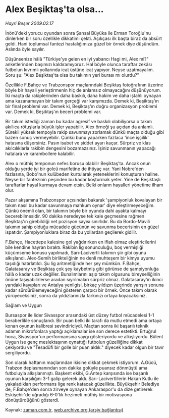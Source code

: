 # Alex Beşiktaş'ta olsa...

*Hayri Beşer 2009.02.17*

<tr><td class="metin" colspan="2" style="padding-top: 20px; padding-left: 5px; padding-right: 10px;">İnönü'deki yorucu oyundan sonra Şansal Büyüka ile Erman Toroğlu'nu dinlerken bir soru özellikle dikkatimi çekti. Açıkçası ilk başta biraz da absürt geldi. Hani toplumsal fantezi hastalığımıza güzel bir örnek diye düşündüm. Aslında öyle sayılır.</td></tr><tr><td class="metin" colspan="2" style="padding-top: 20px; padding-left: 5px; padding-right: 10px;"><p>Düşünsenize hâlâ "Türkiye'ye gelen en iyi yabancı Hagi mi, Alex mi?" anketlerinden başımızı kaldıramıyoruz. Hal böyle olunca taraftar zekâsı futbolun kıvrımlı yollarında icat üstüne icat yapıyor. Neyse uzatmayalım. Soru şu: "Alex Beşiktaş'ta olsa bu takımın yeri burası mı olurdu?"
<p>Özellikle F.Bahçe ve Trabzonspor maçlarındaki Beşiktaş fotoğrafının üzerine böyle bir hayali yerleştirmenin hiç de anlamsız olmayacağını düşünüyorum. İki maçta da rakiplerinden daha baskılı, daha hakim ve daha iştahlı oynayan ama kazanamayan bir takım gerçeği var karşımızda. Demek ki, Beşiktaş'ın bir final problemi var. Demek ki, Beşiktaş'ın doğru organizasyon problemi var. Demek ki, Beşiktaş'ın beceri problemi var. 
<p>Bir takım istediği zaman bu kadar agresif ve baskılı olabiliyorsa o takım akıllıca rötuşlarla büyük işler yapabilir. Alex örneği şu açıdan da anlamlı. Sürekli yüksek tempoyla rakip savunmayı zorlamak dünkü maçta olduğu gibi bazen sonuç vermeyebilir. Çünkü bunu yaparken fazlaca 'ince işçilik' hatasına düşersiniz. Pasın isabet ve şiddet ayarı kaçar. Sürpriz ve klas akılcılıklarla rakibin dengesini bozamazsınız. İşiniz savunmanın yapacağı hatalara ve karambollere kalabilir. 
<p>Alex o müthiş temponun nefes borusu olabilir Beşiktaş'ta. Ancak onun olduğu yerde iyi bir golcü marifetine de ihtiyaç var. Yani Nobre'den fazlasına, Bobo'nun kulübeden kurtularak yeteneklerini konuşturan haline. Neyse bir fantezinin peşinden bu kadar koşturmak yeter. Yine de Beşiktaşlı taraftarlar hayal kurmaya devam etsin. Belki onların hayalleri yönetime ilham olur.
<p>Pazar akşamına Trabzonspor açısından bakarak 'şampiyonluk kovalayan bir takım nasıl bu kadar savunmaya mahkum oynar' diye eleştirmeyeceğim. Çünkü önemli olan, bir takımın böyle bir oyunda dahi ayakta kalmayı becerebilmesidir. 90 dakika neredeyse tek kale geçmesine rağmen Beşiktaş'ın girebildiği net pozisyon sayısı sınırlıdır. Bu da Bordo-Mavili takımın sahip olduğu mücadele gücünün ve savunma becerisinin en güzel ispatıdır. Şampiyonluklara biraz da bu yollardan geçilerek gidilir. 
<p>F.Bahçe, Hacettepe kalesine gol yağdırırken en iflah olmaz eleştiricilerini bile kendine hayran bıraktı. Rakibin lig sonunculuğu, boş vermişliği küçümseme konusu yapılmadı, Sarı-Lacivertli takımın şiir gibi oyunu alkışlandı. Alex-Semih birlikteliğinin ne denli muhteşem bir kimya uyumu taşıdığı hatırlatıldı. Şu lig aritmetiğinde her şey mümkün. F.Bahçe, Galatasaray ve Beşiktaş çok şey kaybetmiş gibi görünse de şampiyonluğa hâlâ o kadar uzak değiller. Bunalımlarını aşıp takım olgusunu bireyselliğinin önüne taşıyabilirlerse aradan sıyrılmaları sürpriz olmaz. Galatasaray'ın ikinci yarıdaki kayıpları ve Antalya yenilgisi, birkaç yıldızın üzerinde yarışın sonuna kadar sürdürülemeyeceğini gösteren çarpıcı bir örnek. Önce takım olarak yürüyeceksiniz, sonra da yıldızlarınızla farkınızı ortaya koyacaksınız.
<p>Sağlam ve Uygun
<p>Bursaspor ile lider Sivasspor arasındaki üst düzey futbol mücadelesi 1-1 beraberlikle sonuçlandı. Bir puan belki iki tarafı da mutlu etmedi ama ortaya konan oyunun kalibresi sevindiriciydi. Maçtan sonra iki başarılı teknik adamın mikrofonlara yaptığı açıklamalar ise son derece estetikti. Ertuğrul hoca, Sivasspor'un performansına saygı gösteriyordu ve alkışlıyordu. Bülent Uygun ise genç meslektaşının oynattığı futbolun güzelliğine dikkat çekiyordu ve "Tesadüfi bir golle bir puan aldık." diyecek kadar olgun bir tavır sergiliyordu. 
<p>Son olarak haftanın maçlarından ikisine dikkat çekmek istiyorum. A.Gücü, Trabzon deplasmanından son dakika golüyle puansız dönmüştü ama futboluyla alkışlanmıştı. Başkent ekibi, G.Antep karşısında ise başarılı oyunun karşılığını 3-1 galip gelerek aldı. Sarı-Lacivertlilerin Hakan Kutlu ile yakaladıkları performans lige renk katacak güzellikte. Büyükşehir Belediye de, F.Bahçe'den sonra zirveye oynayan Ankaraspor'u da dize getirerek Eskişehir'de uğradığı 6-0'lık hezimeti müthiş bir motivasyona dönüştürdüğünü gösterdi.<br/></p></p></p></p></p></p></p></p></p></td></tr>

Kaynak: [zaman.com.tr](http://zaman.com.tr/yazar.do?yazino=816032), [web.archive.org (arşiv bağlantısı)](http://web.archive.org/web/20090220142055/http://zaman.com.tr:80/yazar.do?yazino=816032)
